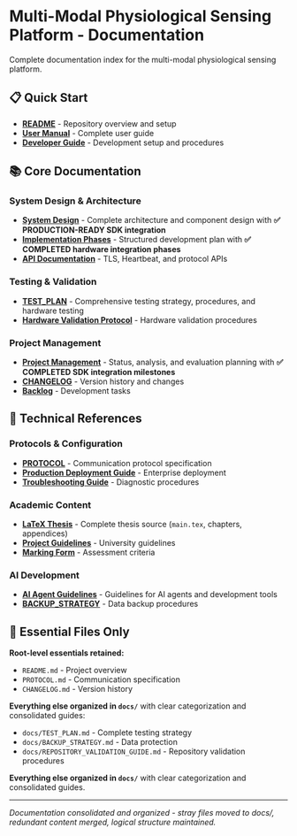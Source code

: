 # Multi-Modal Physiological Sensing Platform - Documentation

Complete documentation index for the multi-modal physiological sensing platform.

## 📋 Quick Start

- **[README](../README.md)** - Repository overview and setup
- **[User Manual](markdown/User_Manual.md)** - Complete user guide
- **[Developer Guide](markdown/Developer_Guide.md)** - Development setup and procedures

## 📚 Core Documentation

### System Design & Architecture
- **[System Design](System_Design.md)** - Complete architecture and component design with **✅ PRODUCTION-READY SDK integration**
- **[Implementation Phases](Implementation_Phases.md)** - Structured development plan with **✅ COMPLETED hardware integration phases**
- **[API Documentation](API_Documentation.md)** - TLS, Heartbeat, and protocol APIs

### Testing & Validation
- **[TEST_PLAN](TEST_PLAN.md)** - Comprehensive testing strategy, procedures, and hardware testing
- **[Hardware Validation Protocol](markdown/Hardware_Validation_Protocol.md)** - Hardware validation procedures

### Project Management
- **[Project Management](Project_Management.md)** - Status, analysis, and evaluation planning with **✅ COMPLETED SDK integration milestones**
- **[CHANGELOG](../CHANGELOG.md)** - Version history and changes
- **[Backlog](markdown/Backlog.md)** - Development tasks

## 🔧 Technical References

### Protocols & Configuration
- **[PROTOCOL](../PROTOCOL.md)** - Communication protocol specification
- **[Production Deployment Guide](Production_Deployment_Guide.md)** - Enterprise deployment
- **[Troubleshooting Guide](Troubleshooting_Guide.md)** - Diagnostic procedures

### Academic Content
- **[LaTeX Thesis](latex/)** - Complete thesis source (`main.tex`, chapters, appendices)
- **[Project Guidelines](markdown/ProjectGuidelines_2024-25.md)** - University guidelines
- **[Marking Form](markdown/cs_project_marking_form_MEng_1819.md)** - Assessment criteria

### AI Development
- **[AI Agent Guidelines](ai_guidelines/)** - Guidelines for AI agents and development tools
- **[BACKUP_STRATEGY](BACKUP_STRATEGY.md)** - Data backup procedures

## 🎯 Essential Files Only

**Root-level essentials retained:**
- `README.md` - Project overview
- `PROTOCOL.md` - Communication specification  
- `CHANGELOG.md` - Version history

**Everything else organized in `docs/`** with clear categorization and consolidated guides:
- `docs/TEST_PLAN.md` - Complete testing strategy
- `docs/BACKUP_STRATEGY.md` - Data protection
- `docs/REPOSITORY_VALIDATION_GUIDE.md` - Repository validation procedures

**Everything else organized in `docs/`** with clear categorization and consolidated guides.

---

*Documentation consolidated and organized - stray files moved to docs/, redundant content merged, logical structure maintained.*